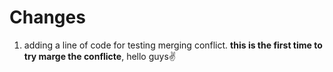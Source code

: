 # Changes

1. adding a line of code for testing merging conflict.
**this is the first time to try marge the conflicte**, hello guys✌ 

